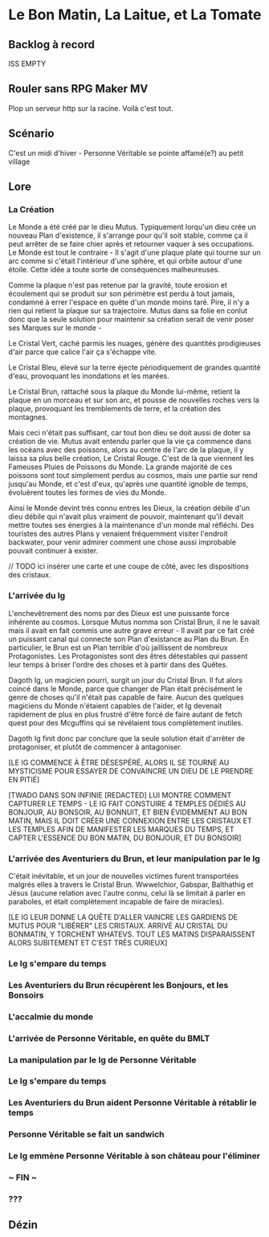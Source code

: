 # Le Bon Matin, La Laitue, et La Tomate

## Backlog à record

ISS EMPTY

## Rouler sans RPG Maker MV

Plop un serveur http sur la racine. Voilà c'est tout.

## Scénario

C'est un midi d'hiver - Personne Véritable se pointe affamé(e?) au petit village

## Lore

### La Création

Le Monde a été créé par le dieu Mutus. Typiquement lorqu'un dieu crée un nouveau Plan d'existence, il s'arrange pour qu'il soit stable, comme ça il peut arrêter de se faire chier après et retourner vaquer à ses occupations. Le Monde est tout le contraire - Il s'agit d'une plaque plate qui tourne sur un arc comme si c'était l'intérieur d'une sphère, et qui orbite autour d'une étoile. Cette idée a toute sorte de conséquences malheureuses.

Comme la plaque n'est pas retenue par la gravité, toute erosion et écoulement qui se produit sur son périmètre est perdu à tout jamais, condamné à errer l'espace en quête d'un monde moins taré. Pire, il n'y a rien qui retient la plaque sur sa trajectoire. Mutus dans sa folie en conlut donc que la seule solution pour maintenir sa création serait de venir poser ses Marques sur le monde -

Le Cristal Vert, caché parmis les nuages, génère des quantités prodigieuses d'air parce que calice l'air ça s'échappe vite.

Le Cristal Bleu, élevé sur la terre éjecte périodiquement de grandes quantité d'eau, provoquant les inondations et les marées.

Le Cristal Brun, rattaché sous la plaque du Monde lui-même, retient la plaque en un morceau et sur son arc, et pousse de nouvelles roches vers la plaque, provoquant les tremblements de terre, et la création des montagnes.

Mais ceci n'était pas suffisant, car tout bon dieu se doit aussi de doter sa création de vie. Mutus avait entendu parler que la vie ça commence dans les océans avec des poissons, alors au centre de l'arc de la plaque, il y laissa sa plus belle création, Le Cristal Rouge. C'est de là que viennent les Fameuses Pluies de Poissons du Monde. La grande majorité de ces poissons sont tout simplement perdus au cosmos, mais une partie sur rend jusqu'au Monde, et c'est d'eux, qu'après une quantité ignoble de temps, évoluèrent toutes les formes de vies du Monde.

Ainsi le Monde devint très connu entres les Dieux, la création débile d'un dieu débile qui n'avait plus vraiment de pouvoir, maintenant qu'il devait mettre toutes ses énergies à la maintenance d'un monde mal réfléchi. Des touristes des autres Plans y venaient fréquemment visiter l'endroit backwater, pour venir admirer comment une chose aussi improbable pouvait continuer à exister.

// TODO ici insérer une carte et une coupe de côté, avec les dispositions des cristaux.

### L'arrivée du Ig

L'enchevêtrement des noms par des Dieux est une puissante force inhérente au cosmos. Lorsque Mutus nomma son Cristal Brun, il ne le savait mais il avait en fait commis une autre grave erreur - Il avait par ce fait créé un puissant canal qui connecte son Plan d'existance au Plan du Brun. En particulier, le Brun est un Plan terrible d'où jaillissent de nombreux Protagonistes. Les Protagonistes sont des êtres détestables qui passent leur temps à briser l'ordre des choses et à partir dans des Quêtes.

Dagoth Ig, un magicien pourri, surgit un jour du Cristal Brun. Il fut alors coincé dans le Monde, parce que changer de Plan était précisément le genre de choses qu'il n'était pas capable de faire. Aucun des quelques magiciens du Monde n'étaient capables de l'aider, et Ig devenait rapidement de plus en plus frustré d'être forcé de faire autant de fetch quest pour des Mcguffins qui se révélaient tous complètement inutiles.

Dagoth Ig finit donc par conclure que la seule solution était d'arrêter de protagoniser, et plutôt de commencer à antagoniser.

[LE IG COMMENCE À ÊTRE DÉSESPÉRÉ, ALORS IL SE TOURNE AU MYSTICISME POUR ESSAYER DE CONVAINCRE UN DIEU DE LE PRENDRE EN PITIÉ]

[TWADO DANS SON INFINIE [REDACTED] LUI MONTRE COMMENT CAPTURER LE TEMPS - LE IG FAIT CONSTUIRE 4 TEMPLES DÉDIÉS AU BONJOUR, AU BONSOIR, AU BONNUIT, ET BIEN ÉVIDEMMENT AU BON MATIN, MAIS IL DOIT CRÉER UNE CONNEXION ENTRE LES CRISTAUX ET LES TEMPLES AFIN DE MANIFESTER LES MARQUES DU TEMPS, ET CAPTER L'ESSENCE DU BON MATIN, DU BONJOUR, ET DU BONSOIR]

### L'arrivée des Aventuriers du Brun, et leur manipulation par le Ig

C'était inévitable, et un jour de nouvelles victimes furent transportées malgrés elles à travers le Cristal Brun. Wwwelchior, Gabspar, Balthathig et Jésus (aucune relation avec l'autre connu, celui là se limitait à parler en paraboles, et était complètement incapable de faire de miracles).

[LE IG LEUR DONNE LA QUÊTE D'ALLER VAINCRE LES GARDIENS DE MUTUS POUR "LIBÉRER" LES CRISTAUX. ARRIVÉ AU CRISTAL DU BONMATIN, Y TORCHENT WHATEVS. TOUT LES MATINS DISPARAISSENT ALORS SUBITEMENT ET C'EST TRÈS CURIEUX]

### Le Ig s'empare du temps

### Les Aventuriers du Brun récupèrent les Bonjours, et les Bonsoirs

### L'accalmie du monde

### L'arrivée de Personne Véritable, en quête du BMLT

### La manipulation par le Ig de Personne Véritable

### Le Ig s'empare du temps

### Les Aventuriers du Brun aident Personne Véritable à rétablir le temps

### Personne Véritable se fait un sandwich

### Le Ig emmène Personne Véritable à son château pour l'éliminer

### ~ FIN ~

### ???

## Dézin
